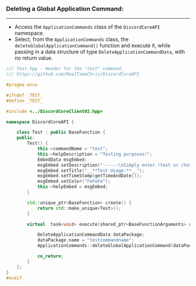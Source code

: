 
### **Deleting a Global Application Command:**
---
- Access the `ApplicationCommands` class of the `DiscordCoreAPI` namespace.
- Select, from the `ApplicationCommands` class, the `deleteGlobalApplicationCommand()` function and execute it, while passing in a data structure of type `DeleteApplicationCommandData`, with no return value.

```cpp
/// Test.hpp - Header for the "test" command.
/// https://github.com/RealTimeChris/DiscordCoreAPI

#pragma once

#ifndef _TEST_
#define _TEST_

#include <../DiscordCoreClient02.hpp>

namespace DiscordCoreAPI {

	class Test : public BaseFunction {
	public:
		Test() {
			this->commandName = "test";
			this->helpDescription = "Testing purposes!";
			EmbedData msgEmbed;
			msgEmbed.setDescription("------\nSimply enter !test or /test!\n------");
			msgEmbed.setTitle("__**Test Usage:**__");
			msgEmbed.setTimeStamp(getTimeAndDate());
			msgEmbed.setColor("FeFeFe");
			this->helpEmbed = msgEmbed;
		}

		std::unique_ptr<BaseFunction> create() {
			return std::make_unique<Test>();
		}

		virtual  task<void> execute(shared_ptr<BaseFunctionArguments> args) {

			DeleteApplicationCommandData dataPackage;
			dataPackage.name = "testcommandname";
			ApplicationCommands::deleteGlobalApplicationCommand(dataPackage);

			co_return;
		}
	};
}
#endif
```
